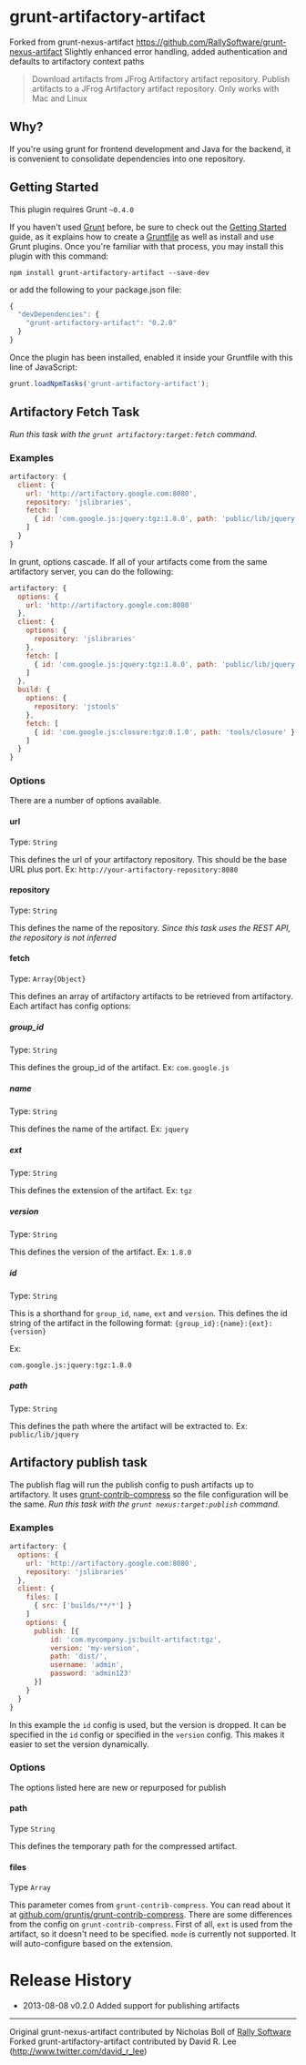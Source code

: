 # grunt-artifactory-artifact
Forked from grunt-nexus-artifact https://github.com/RallySoftware/grunt-nexus-artifact
Slightly enhanced error handling, added authentication and defaults to artifactory context paths
> Download artifacts from JFrog Artifactory artifact repository.
> Publish artifacts to a JFrog Artifactory artifact repository.
> Only works with Mac and Linux

## Why?
If you're using grunt for frontend development and Java for the backend, it is convenient to consolidate dependencies into one repository.

## Getting Started
This plugin requires Grunt `~0.4.0`

If you haven't used [Grunt](http://gruntjs.com/) before, be sure to check out the [Getting Started](http://gruntjs.com/getting-started) guide, as it explains how to create a [Gruntfile](http://gruntjs.com/sample-gruntfile) as well as install and use Grunt plugins. Once you're familiar with that process, you may install this plugin with this command:

```shell
npm install grunt-artifactory-artifact --save-dev
```

or add the following to your package.json file:
```js
{
  "devDependencies": {
    "grunt-artifactory-artifact": "0.2.0"
  }
}
```

Once the plugin has been installed, enabled it inside your Gruntfile with this line of JavaScript:

```js
grunt.loadNpmTasks('grunt-artifactory-artifact');
```

## Artifactory Fetch Task
_Run this task with the `grunt artifactory:target:fetch` command._

### Examples
```js
artifactory: {
  client: {
    url: 'http://artifactory.google.com:8080',
    repository: 'jslibraries',
    fetch: [
      { id: 'com.google.js:jquery:tgz:1.8.0', path: 'public/lib/jquery' }
    ]
  }
}
```

In grunt, options cascade. If all of your artifacts come from the same artifactory server, you can do the following:
```js
artifactory: {
  options: {
    url: 'http://artifactory.google.com:8080'
  },
  client: {
    options: {
      repository: 'jslibraries'
    },
    fetch: [
      { id: 'com.google.js:jquery:tgz:1.8.0', path: 'public/lib/jquery' }
    ]
  },
  build: {
    options: {
      repository: 'jstools'
    },
    fetch: [
      { id: 'com.google.js:closure:tgz:0.1.0', path: 'tools/closure' }
    ]
  }
}
```


### Options

There are a number of options available.

#### url
Type: `String`

This defines the url of your artifactory repository. This should be the base URL plus port. Ex: `http://your-artifactory-repository:8080`

#### repository
Type: `String`

This defines the name of the repository. _Since this task uses the REST API, the repository is not inferred_

#### fetch
Type: `Array{Object}`

This defines an array of artifactory artifacts to be retrieved from artifactory. Each artifact has config options:

##### group_id
Type: `String`

This defines the group_id of the artifact. Ex: `com.google.js`

##### name
Type: `String`

This defines the name of the artifact. Ex: `jquery`

##### ext
Type: `String`

This defines the extension of the artifact. Ex: `tgz`

##### version
Type: `String`

This defines the version of the artifact. Ex: `1.8.0`

##### id
Type: `String`

This is a shorthand for `group_id`, `name`, `ext` and `version`. This defines the id string of the artifact in the following format:
```{group_id}:{name}:{ext}:{version}```

Ex:
```
com.google.js:jquery:tgz:1.8.0
```

##### path
Type: `String`

This defines the path where the artifact will be extracted to. Ex: `public/lib/jquery`

## Artifactory publish task
The publish flag will run the publish config to push artifacts up to artifactory. It uses [grunt-contrib-compress](https://github.com/gruntjs/grunt-contrib-compress) so the file configuration will be the same.
_Run this task with the `grunt nexus:target:publish` command._

### Examples
```js
artifactory: {
  options: {
    url: 'http://artifactory.google.com:8080',
    repository: 'jslibraries'
  },
  client: {
    files: [
      { src: ['builds/**/*'] }
    ]
    options: {
      publish: [{
          id: 'com.mycompany.js:built-artifact:tgz',
          version: 'my-version', 
          path: 'dist/',
          username: 'admin',
          password: 'admin123'
      }]
    }
  }
}
```

In this example the `id` config is used, but the version is dropped. It can be specified in the `id` config or specified in the `version` config. This makes it easier to set the version dynamically.

### Options

The options listed here are new or repurposed for publish

#### path
Type `String`

This defines the temporary path for the compressed artifact.

#### files
Type `Array`

This parameter comes from `grunt-contrib-compress`. You can read about it at [github.com/gruntjs/grunt-contrib-compress](https://github.com/gruntjs/grunt-contrib-compress).
There are some differences from the config on `grunt-contrib-compress`. First of all, `ext` is used from the artifact, so it doesn't need to be specified. `mode` is currently not supported. It will auto-configure based on the extension.

# Release History
* 2013-08-08  v0.2.0  Added support for publishing artifacts

----

Original grunt-nexus-artifact contributed by Nicholas Boll of [Rally Software](http://rallysoftware.com)
Forked grunt-artifactory-artifact contributed by David R. Lee (http://www.twitter.com/david_r_lee)
